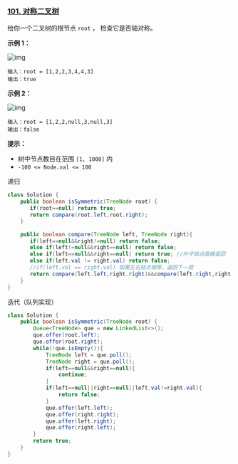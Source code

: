 ### [101. 对称二叉树](https://leetcode.cn/problems/symmetric-tree/)[ ](https://leetcode.cn/problems/symmetric-tree/)

给你一个二叉树的根节点 `root` ， 检查它是否轴对称。

 

**示例 1：**

![img](https://assets.leetcode.com/uploads/2021/02/19/symtree1.jpg)

```
输入：root = [1,2,2,3,4,4,3]
输出：true
```

**示例 2：**

![img](https://assets.leetcode.com/uploads/2021/02/19/symtree2.jpg)

```
输入：root = [1,2,2,null,3,null,3]
输出：false
```

 

**提示：**

- 树中节点数目在范围 `[1, 1000]` 内
- `-100 <= Node.val <= 100`



递归

```java
class Solution {
    public boolean isSymmetric(TreeNode root) {
       if(root==null) return true;
       return compare(root.left,root.right);
    }

    public boolean compare(TreeNode left, TreeNode right){
       if(left==null&&right!=null) return false;
       else if(left!=null&&right==null) return false; 
       else if(left==null&&right==null) return true; //叶子结点直接返回
       else if(left.val != right.val) return false;
       //if(left.val == right.val) 如果左右结点相等，返回下一层
       return compare(left.left,right.right)&&compare(left.right,right.left); //左左和右右比较 左右和右左比较
    }
}
```



迭代（队列实现）

```java
class Solution {
    public boolean isSymmetric(TreeNode root) {
        Queue<TreeNode> que = new LinkedList<>();
        que.offer(root.left);
        que.offer(root.right);
        while(!que.isEmpty()){
            TreeNode left = que.poll();
            TreeNode right = que.poll();
            if(left==null&&right==null){
                continue;
            }
            if(left==null||right==null||left.val!=right.val){
                return false;
            }
            que.offer(left.left);
            que.offer(right.right);
            que.offer(left.right);
            que.offer(right.left);
        }
        return true;
    }
}
```


